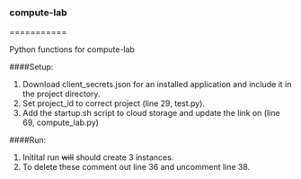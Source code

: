### compute-lab
===========

Python functions for compute-lab

####Setup:

1. Download client_secrets.json for an installed application and include it in the project directory.
2. Set project_id to correct project (line 29, test.py).
3. Add the startup.sh script to cloud storage and update the link on (line 69, compute_lab.py)

####Run:
1. Initital run ~~will~~ should create 3 instances.
1. To delete these comment out line 36 and uncomment line 38.
